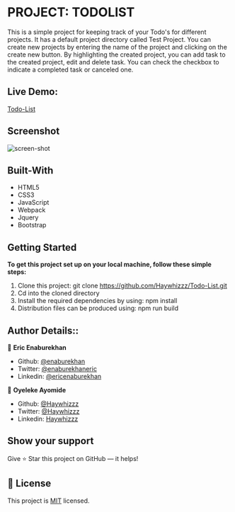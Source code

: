 # PROJECT: TODOLIST

This is a simple project for keeping track of your Todo's for different projects. It has a default project directory called Test Project. You can create new projects by entering the name of the project and clicking on the create new button. By highlighting the created project, you can add task to the created project, edit and delete task. You can check the checkbox to indicate a completed task or canceled one.
 
 ## Live Demo:
[Todo-List](https://rawcdn.githack.com/Haywhizzz/Todo-List/fc467eec15af04baf4c55e528f185c12aa5c0438/dist/index.html)

## Screenshot
![screen-shot](https://user-images.githubusercontent.com/51296741/106262089-ca74e280-6222-11eb-85f9-053a2dc394f1.png)

## Built-With

- HTML5
- CSS3
- JavaScript
- Webpack
- Jquery
- Bootstrap

## Getting Started

**To get this project set up on your local machine, follow these simple steps:**

1. Clone this project: git clone https://github.com/Haywhizzz/Todo-List.git
2. Cd into the cloned directory
3. Install the required dependencies by using: npm install
4. Distribution files can be produced using: npm run build


## Author Details::

👤 **Eric Enaburekhan**

- Github: [@enaburekhan](https://github.com/enaburekhan)
- Twitter: [@enaburekhaneric](https://twitter.com/enaburekhaneric)
- Linkedin: [@ericenaburekhan](https://www.linkedin.com/in/eric-enaburekhan-801a28100/)


👤 **Oyeleke Ayomide**

- Github: [@Haywhizzz](https://github.com/Haywhizzz )
- Twitter: [@Haywhizzz](https://twitter.com/Haywhizzz)
- Linkedin: [Haywhizzz](https://www.linkedin.com/in/oyeleke-ayomide-b962421a6/)

## Show your support

Give ⭐ Star this project on GitHub — it helps!

## 📝 License

This project is [MIT](lic.url) licensed.   
